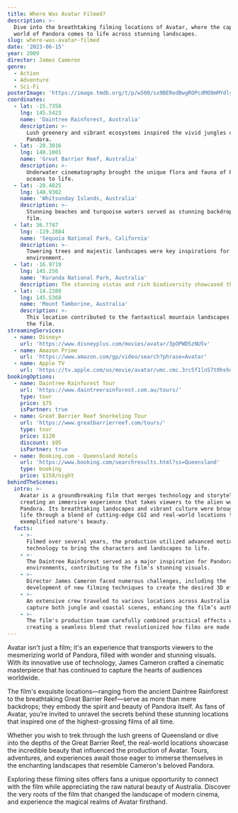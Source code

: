 ```yaml
---
title: Where Was Avatar Filmed?
description: >-
  Dive into the breathtaking filming locations of Avatar, where the captivating
  world of Pandora comes to life across stunning landscapes.
slug: where-was-avatar-filmed
date: '2023-06-15'
year: 2009
director: James Cameron
genre:
  - Action
  - Adventure
  - Sci-Fi
posterImage: 'https://image.tmdb.org/t/p/w500/sx9BERedBwgROPcdMO9mMYdlynm.jpg'
coordinates:
  - lat: -15.7358
    lng: 145.5423
    name: 'Daintree Rainforest, Australia'
    description: >-
      Lush greenery and vibrant ecosystems inspired the vivid jungles of
      Pandora.
  - lat: -20.3016
    lng: 148.1001
    name: 'Great Barrier Reef, Australia'
    description: >-
      Underwater cinematography brought the unique flora and fauna of Pandora’s
      oceans to life.
  - lat: -20.4825
    lng: 148.9302
    name: 'Whitsunday Islands, Australia'
    description: >-
      Stunning beaches and turquoise waters served as stunning backdrops in the
      film.
  - lat: 36.7747
    lng: -119.2884
    name: 'Sequoia National Park, California'
    description: >-
      Towering trees and majestic landscapes were key inspirations for Pandora's
      environment.
  - lat: -16.9719
    lng: 145.256
    name: 'Kuranda National Park, Australia'
    description: The stunning vistas and rich biodiversity showcased the beauty of Pandora.
  - lat: -14.2389
    lng: 145.5368
    name: 'Mount Tamborine, Australia'
    description: >-
      This location contributed to the fantastical mountain landscapes seen in
      the film.
streamingServices:
  - name: Disney+
    url: 'https://www.disneyplus.com/movies/avatar/3pOPWDSzNU5v'
  - name: Amazon Prime
    url: 'https://www.amazon.com/gp/video/search?phrase=Avatar'
  - name: Apple TV
    url: 'https://tv.apple.com/us/movie/avatar/umc.cmc.3rc5f1ln57t0hshqldvr2rn16'
bookingOptions:
  - name: Daintree Rainforest Tour
    url: 'https://www.daintreerainforest.com.au/tours/'
    type: tour
    price: $75
    isPartner: true
  - name: Great Barrier Reef Snorkeling Tour
    url: 'https://www.greatbarrierreef.com/tours/'
    type: tour
    price: $120
    discount: $95
    isPartner: true
  - name: Booking.com - Queensland Hotels
    url: 'https://www.booking.com/searchresults.html?ss=Queensland'
    type: booking
    price: $150/night
behindTheScenes:
  intro: >-
    Avatar is a groundbreaking film that merges technology and storytelling,
    creating an immersive experience that takes viewers to the alien world of
    Pandora. Its breathtaking landscapes and vibrant culture were brought to
    life through a blend of cutting-edge CGI and real-world locations that
    exemplified nature's beauty.
  facts:
    - >-
      Filmed over several years, the production utilized advanced motion capture
      technology to bring the characters and landscapes to life.
    - >-
      The Daintree Rainforest served as a major inspiration for Pandora’s lush
      environments, contributing to the film's stunning visuals.
    - >-
      Director James Cameron faced numerous challenges, including the
      development of new filming techniques to create the desired 3D effects.
    - >-
      An extensive crew traveled to various locations across Australia to
      capture both jungle and coastal scenes, enhancing the film’s authenticity.
    - >-
      The film's production team carefully combined practical effects with CGI,
      creating a seamless blend that revolutionized how films are made.
---
```


<AvatarGuide />

Avatar isn't just a film; it's an experience that transports viewers to the mesmerizing world of Pandora, filled with wonder and stunning visuals. With its innovative use of technology, James Cameron crafted a cinematic masterpiece that has continued to capture the hearts of audiences worldwide.

The film's exquisite locations—ranging from the ancient Daintree Rainforest to the breathtaking Great Barrier Reef—serve as more than mere backdrops; they embody the spirit and beauty of Pandora itself. As fans of Avatar, you’re invited to unravel the secrets behind these stunning locations that inspired one of the highest-grossing films of all time.

Whether you wish to trek through the lush greens of Queensland or dive into the depths of the Great Barrier Reef, the real-world locations showcase the incredible beauty that influenced the production of Avatar. Tours, adventures, and experiences await those eager to immerse themselves in the enchanting landscapes that resemble Cameron's beloved Pandora.

Exploring these filming sites offers fans a unique opportunity to connect with the film while appreciating the raw natural beauty of Australia. Discover the very roots of the film that changed the landscape of modern cinema, and experience the magical realms of Avatar firsthand.
